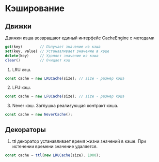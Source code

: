 # Кэширование

## Движки

Движки кэша возвращают единый интерфейс CacheEngine с методами
```js
get(key)        // Получает значение из кэша
set(key, value) // Устанавливает значение в кэше
delete(key)     // Удаляет значение из кэша
clear()         // Очищает кэш
```

1. LRU кэш. 

```js
const cache = new LRUCache(size); // size - размер кэша
```

2. LFU кэш.

```js
const cache = new LFUCache(size); // size - размер кэша
```

3. Never кэш. Заглушка реализующая контракт кэша.

```js
const cache = new NeverCache();
```

## Декораторы

1. ttl декоратор устанавливает время жизни значений в кэше. При истечении времени значение удаляется.

```js
const cache = ttl(new LRUCache(size), 1000);
```